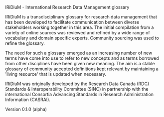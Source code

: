 IRiDiuM - International Research Data Management glossary

IRiDiuM is a transdisciplinary glossary for research data management that has been developed to facilitate communication between diverse stakeholders working together in this area. The initial compilation from a variety of online sources was reviewed and refined by a wide range of vocabulary and domain specific experts. Community sourcing was used to refine the glossary.

The need for such a glossary emerged as an increasing number of new terms have come into use to refer to new concepts and as terms borrowed from other disciplines have been given new meaning. The aim is a stable glossary of community accepted definitions kept relevant by maintaining a 'living resource' that is updated when necessary.

IRiDiuM was originally developed by the Research Data Canada (RDC) Standards & Interoperability Committee (SINC) in partnership with the international Consortia Advancing Standards in Research Administration Information (CASRAI). 

Version 0.1.0 (alpha)
